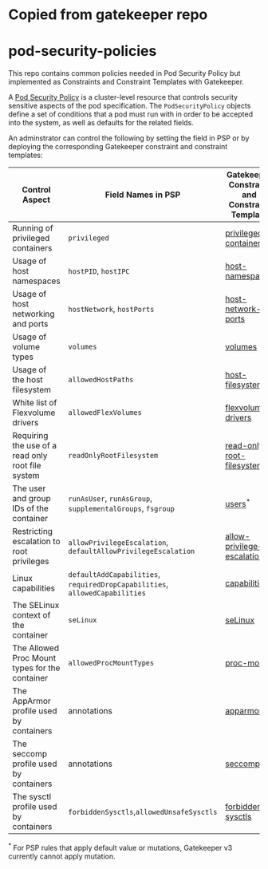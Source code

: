 # Copied from gatekeeper repo
# pod-security-policies

This repo contains common policies needed in Pod Security Policy but implemented as Constraints and Constraint Templates with Gatekeeper.

A [Pod Security Policy](https://kubernetes.io/docs/concepts/policy/pod-security-policy/) is a cluster-level resource that controls security
sensitive aspects of the pod specification. The `PodSecurityPolicy` objects define a set of conditions that a pod must run with in order to be accepted into the system, as well as defaults for the related fields.

An adminstrator can control the following by setting the field in PSP or by deploying the corresponding Gatekeeper constraint and constraint templates:

| Control Aspect                                    | Field Names in PSP                                                          | Gatekeeper Constraint and Constraint Template            |
| ------------------------------------------------- | --------------------------------------------------------------------------- | -------------------------------------------------------- |
| Running of privileged containers                  | `privileged`                                                                | [privileged-containers](privileged-containers)           |
| Usage of host namespaces                          | `hostPID`, `hostIPC`                                                        | [host-namespaces](host-namespaces)                       |
| Usage of host networking and ports                | `hostNetwork`, `hostPorts`                                                  | [host-network-ports](host-network-ports)                 |
| Usage of volume types                             | `volumes`                                                                   | [volumes](volumes)                                       |
| Usage of the host filesystem                      | `allowedHostPaths`                                                          | [host-filesystem](host-filesystem)                       |
| White list of Flexvolume drivers                  | `allowedFlexVolumes`                                                        | [flexvolume-drivers](flexvolume-drivers)                 |
| Requiring the use of a read only root file system | `readOnlyRootFilesystem`                                                    | [read-only-root-filesystem](read-only-root-filesystem)   |
| The user and group IDs of the container           | `runAsUser`, `runAsGroup`, `supplementalGroups`, `fsgroup`                             | [users](users)<sup>\*</sup>
| Restricting escalation to root privileges         | `allowPrivilegeEscalation`, `defaultAllowPrivilegeEscalation`               | [allow-privilege-escalation](allow-privilege-escalation) |
| Linux capabilities                                | `defaultAddCapabilities`, `requiredDropCapabilities`, `allowedCapabilities` | [capabilities](capabilities)
| The SELinux context of the container              | `seLinux`                                                                   | [seLinux](selinux)                                       |
| The Allowed Proc Mount types for the container    | `allowedProcMountTypes`                                                     | [proc-mount](proc-mount)                                 |
| The AppArmor profile used by containers           | annotations                                                                 | [apparmor](apparmor)                                     |
| The seccomp profile used by containers            | annotations                                                                 | [seccomp](seccomp)                                       |
| The sysctl profile used by containers             | `forbiddenSysctls`,`allowedUnsafeSysctls`                                   | [forbidden-sysctls](forbidden-sysctls)                   |

<sup>\*</sup> For PSP rules that apply default value or mutations, Gatekeeper v3 currently cannot apply mutation.
